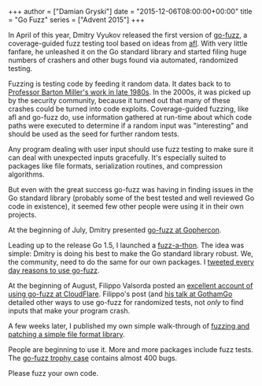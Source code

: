 +++
author = ["Damian Gryski"]
date = "2015-12-06T08:00:00+00:00"
title = "Go Fuzz"
series = ["Advent 2015"]
+++

In April of this year, Dmitry Vyukov released the first version of
[go-fuzz](https://github.com/dvyukov/go-fuzz), a coverage-guided fuzz testing
tool based on ideas from [afl](http://lcamtuf.coredump.cx/afl/).  With very
little fanfare, he unleashed it on the Go standard library and started filing
huge numbers of crashers and other bugs found via automated, randomized
testing.

Fuzzing is testing code by feeding it random data.  It dates back to to
[Professor Barton Miller's work in late
1980s](http://pages.cs.wisc.edu/~bart/fuzz/).  In the 2000s, it was picked up
by the security community, because it turned out that many of these crashes
could be turned into code exploits.  Coverage-guided fuzzing, like afl and
go-fuzz do, use information gathered at run-time about which code paths were
executed to determine if a random input was "interesting" and should be used as
the seed for further random tests.

Any program dealing with user input should use fuzz testing to make sure it can
deal with unexpected inputs gracefully.  It's especially suited to packages
like file formats, serialization routines, and compression algorithms.

But even with the great success go-fuzz was having in finding issues in the Go
standard library (probably some of the best tested and well reviewed Go code in
existence), it seemed few other people were using it in their own projects.

At the beginning of July, Dmitry presented [go-fuzz at
Gophercon](https://www.youtube.com/watch?v=a9xrxRsIbSU).

Leading up to the release Go 1.5, I launched a
[fuzz-a-thon](https://groups.google.com/forum/#!topic/Golang-Nuts/4PmyYvcnpIs).
The idea was simple: Dmitry is doing his best to make the Go standard library
robust.  We, the community, need to do the same for our own packages.  I
[tweeted every day reasons to use
go-fuzz](https://twitter.com/search?f=tweets&vertical=default&q=%23golangfuzz).

At the beginning of August, Filippo Valsorda posted an [excellent account of
using go-fuzz at
CloudFlare](https://blog.cloudflare.com/dns-parser-meet-go-fuzzer/).  Filippo's
post (and [his talk at GothamGo](https://www.youtube.com/watch?v=QEhPaj3vvPA)
detailed other ways to use go-fuzz for randomized tests, not *only* to find
inputs that make your program crash.

A few weeks later, I published my own simple walk-through of [fuzzing and
patching a simple file format
library](https://medium.com/@dgryski/go-fuzz-github-com-arolek-ase-3c74d5a3150c).

People are beginning to use it.  More and more packages include fuzz tests.
The [go-fuzz trophy case](https://github.com/dvyukov/go-fuzz#trophies)
contains almost 400 bugs.

Please fuzz your own code.
